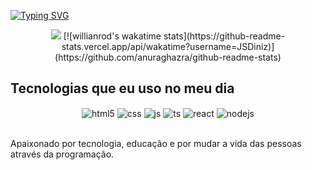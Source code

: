 [![Typing SVG](https://readme-typing-svg.herokuapp.com/?color=e34f26&size=35&center=true&vCenter=true&width=1000&lines=HELLO,+My+name+is+Junielson+Diniz;I'm+31+years+old;I'm+from+Brazil;Be+Welcome!+:%29)](https://git.io/typing-svg)

<div align="center">
  <img alt-"Junielson Diniz github stats" src="https://github-readme-stats.vercel.app/api?username=JSDiniz&show_icons=true&theme=dracula&title_color=e34f26"
<!--   ![Diniz GitHub stats](https://github-readme-stats.vercel.app/api?username=JSDiniz&show_icons=true&theme=dracula&title_color=e34f26) -->
 [![willianrod's wakatime stats](https://github-readme-stats.vercel.app/api/wakatime?username=JSDiniz)](https://github.com/anuraghazra/github-readme-stats)
</div>
<!-- ![Top Langs](https://github-readme-stats.vercel.app/api/top-langs/?username=JSDiniz&hide_progress=true)](https://github.com/anuraghazra/github-readme-stats) -->

## Tecnologias que eu uso no meu dia

<div align="center" style="display: inline_block">
  <img align="center" alt="html5" src="https://img.shields.io/badge/HTML5-E34F26?style=for-the-badge&logo=html5&logoColor=white" />
  <img align="center" alt="css" src="https://img.shields.io/badge/CSS3-1572B6?style=for-the-badge&logo=css3&logoColor=white" />
  <img align="center" alt="js" src="https://img.shields.io/badge/JavaScript-F7DF1E?style=for-the-badge&logo=javascript&logoColor=black" />
  <img align="center" alt="ts" src="https://img.shields.io/badge/TypeScript-007ACC?style=for-the-badge&logo=typescript&logoColor=white" />
  <img align="center" alt="react" src="https://img.shields.io/badge/React-20232A?style=for-the-badge&logo=react&logoColor=61DAFB" />
  <img align="center" alt="nodejs" src="https://img.shields.io/badge/Node.js-43853D?style=for-the-badge&logo=node.js&logoColor=white" />
</div><br/>

Apaixonado por tecnologia, educação e por mudar a vida das pessoas através da programação.
